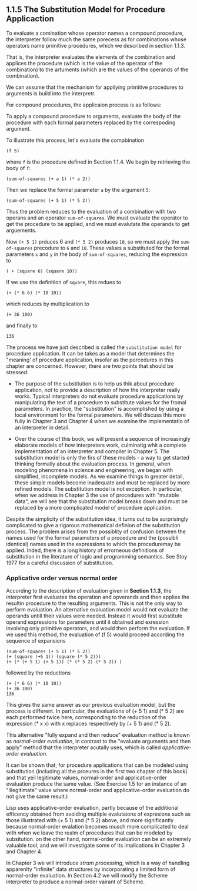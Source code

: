 ## 1.1.5 The Substitution Model for Procedure Applicaction

To evaluate a comination whose operator names a compound procedure, the interpreter follow much the same porecess as for combinations whose operators name primitive procedures, which we described in section 1.1.3.

That is, the interpreter evaluates the elements of the combination and applices the procedure (which is the value of the operator of the combination) to the artuments (which are the values of the operands of the combination).

We can assume that the mechanism for appliying primitive procedures to arguments is build into the interpretr. 

For compound procedures, the applicaion process is as follows:

To apply a compound procedure to arguments, evaluate the body of the procedure with each formal parameters replaced by the correspoding argument.

To illustrate this process, let's evaluate the compbination

```
(f 5)
```

where `f` is the procedure defined in Section 1.1.4. We begin by retrieving the body of `f`:

```
(sum-of-squares (+ a 1) (* a 2))
```

Then we replace the formal parameter `a` by the argument `5`:

```
(sum-of-squares (+ 5 1) (* 5 2))
```

Thus the problem reduces to the evaluation of a combination with two operans and an operator `sum-of-squares`.
We must evaluate the operator to get the procedure to be applied, and we must evalutate the operands to get arguements.

Now `(+ 5 1)` prduces 6 and `(* 5 2)` produces `10`, so we must apply the `sum-of-squares` precodure to `6` and `10`. These values a substituted for the formal parameters `x` and `y` in the body of `sum-of-squares`, reducing the expression to

```
( + (square 6) (square 10))
```

If we use the definition of `square`, this redues to

```
(+ (* 6 6) (* 10 10))
```

which reduces by multiplication to 

```
(+ 36 100)
```

and finally to

```
136
```

The process we have just described is called the `substitution model` for procedure application.
It can be takes as a model that determines the "meaning' of procedure application, insofar as the porcedures in this chapter are concerned.
However, there are two points that should be stressed:

- The purpose of the substitution is to help us thik about procedure application, not to provide a description of how the interpreter really works. Typical interpreters do not evaluate procedure applications by manipulating the text of a procedure to substitute values for the fromal parameters. In practice, the "substitution" is accomplished by using a local environment for the formal parameters. We will discuss this more fully in Chapter 3 and Chapter 4 when we examine the implementatio of an interpreter in detail.

- Over the course of this book, we will present a sequence of increasingly elaborate models of how interpreters work, culminatig whit a complete implementation of an interpreter and compiler in Chapter 5. The substitution model is only the firs of these models - a way to get started thinking formally about the evaluation process. In general, when modeling phenomena in science and engineering, we began with simplified, incomplete models. As we examine things in greater detail, these simple models become inadequate and must be replaced by more refined models. The substitution model is not exception. In particular, when we address in Chapter 3 the use of procedures with "mutable data", we will see that the substitution model breaks down and must be replaced by a more complicated model of procedure application.

Despite the simplicity of the substitution idea, it turns out to be surprisingly complicated to give a rigorous mathematical definion of the substitution process. The problem arises from the possiblity of confusion between the names used for the formal parameters of a procedure and the (possibli identical) names used in the expressions to which the proceduremay be applied. Inded, there is a long history of errorneous definitions of substitution in the literature of logic and programming semantics. See Stoy 1977 for a careful discussion of substitution.

### Applicative order versus normal order

According to the description of evaluation given in **Section 1.1.3**, the interpreter first evaluates the operation and opverands and then applies the resultin procedure to the resulting arguments.
This is not the only way to perform evaluation.
An alternative evaluation model would not evaluate the operands untill their values were needed.
Instead it would first substitute operand expressions for parameters until it obtained and exression involving only primitive operators, and would then perform the evaluation.
If we used this method, the evaluation of (f 5) would proceed according the sequence of expansions

```
(sum-of-squares (+ 5 1) (* 5 2))
(+ (square (+5 1)) (square (* 5 2)))
(+ (* (+ 5 1) (+ 5 1)) (* (* 5 2) (* 5 2)) )
```

followed by the reductions

```
(+ (* 6 6) (* 10 10))
(+ 36 100)
136
```

This gives the same answer as our previous evaluation model, but the process is different.
In particular, the evaluations of (+ 5 1) and (* 5 2) are each performed twice here, corresponding to the reduction of the expression (* x x) with x replaces respectively by (+ 5 1) and (* 5 2).

This alternative "fully expand and then reduce" evaluation method is known as *normal-order evaluation*, in contrast to the "evaluate arguments and then apply" method that the interpreter acutally uses, which is called *applicative-order evaluation*.

It can be shown that, for procedure applications that can be modeled using substitution (including all the prceures in the first two chapter of this book) and that yeil legitimate values, normal-order and applicative-order evaluation produce the same value. (See Exercise 1.5 for an instance of an "illegitimate" value where normal-order and applicative-order evaluation do not give the same result.)

Lisp uses applicative-order evaluation, partly because of the additional efficency obtained from avoiding multiple evalutaions of expresions such as those illustrated with (+ 5 1) and (* 5 2) above, and more significantly because normal-order evalation becomes musch more complicated to deal with when we leave the realm of procedures that can be modeled by subsitution. on the other hand, normal-order evaluation can be an extremely valuable tool, and we will investigate some of its implications in Chapter 3 and Chapter 4.

In Chapter 3 we will introduce *stram processing*, which is a way of handling apparenlty "infinite" data structures by incorporating a limited form of normal-order evaluation. In Section 4.2 we will modify the Scheme interpreter to produce a normal-order vairant of Scheme.



